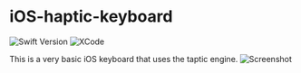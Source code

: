 # iOS-haptic-keyboard
![Swift Version](https://img.shields.io/badge/Swift%20Version-4.0-orange.svg)
![XCode](https://img.shields.io/badge/XCode%20Version-10.0-blue.svg)

This is a very basic iOS keyboard that uses the taptic engine.
![Screenshot](https://i.imgur.com/OKHSfl7.jpg)
